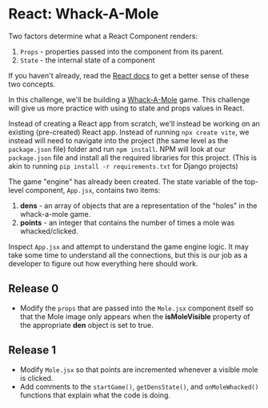 # React: Whack-A-Mole

Two factors determine what a React Component renders:
  1. `Props` - properties passed into the component from its parent.
  2. `State` - the internal state of a component

If you haven't already, read the [React docs](https://facebook.github.io/react/docs/hello-world.html) to get a better sense of these two concepts.

In this challenge, we'll be building a [Whack-A-Mole](https://en.wikipedia.org/wiki/Whac-A-Mole) game. This challenge will give us more practice with using to state and props values in React. 

Instead of creating a React app from scratch, we'll instead be working on an existing (pre-created) React app. Instead of running `npx create vite`, we instead will need to navigate into the project (the same level as the `package.json` file) folder and run `npm install`. NPM will look at our `package.json` file and install all the required libraries for this project. (This is akin to running `pip install -r requirements.txt` for Django projects)

The game "engine" has already been created. The state variable of the top-level component, `App.jsx`, contains two items:
  1. **dens** - an array of objects that are a representation of the "holes" in the whack-a-mole game.
  2. **points** - an integer that contains the number of times a mole was whacked/clicked.

Inspect `App.jsx` and attempt to understand the game engine logic. It may take some time to understand all the connections, but this is our job as a developer to figure out how everything here should work.

## Release 0
- Modify the `props` that are passed into the `Mole.jsx` component itself so that the Mole image only appears when the **isMoleVisible** property of the appropriate **den** object is set to true.

## Release 1
- Modify `Mole.jsx` so that points are incremented whenever a visible mole is clicked.
- Add comments to the `startGame()`, `getDensState()`, and `onMoleWhacked()` functions that explain what the code is doing.


